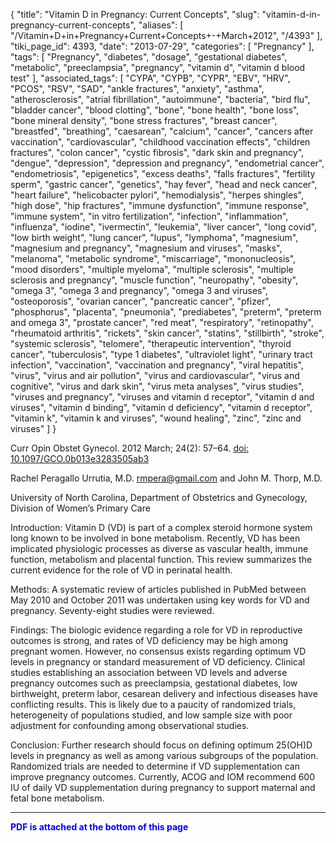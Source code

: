 {
    "title": "Vitamin D in Pregnancy: Current Concepts",
    "slug": "vitamin-d-in-pregnancy-current-concepts",
    "aliases": [
        "/Vitamin+D+in+Pregnancy+Current+Concepts+-+March+2012",
        "/4393"
    ],
    "tiki_page_id": 4393,
    "date": "2013-07-29",
    "categories": [
        "Pregnancy"
    ],
    "tags": [
        "Pregnancy",
        "diabetes",
        "dosage",
        "gestational diabetes",
        "metabolic",
        "preeclampsia",
        "pregnancy",
        "vitamin d",
        "vitamin d blood test"
    ],
    "associated_tags": [
        "CYPA",
        "CYPB",
        "CYPR",
        "EBV",
        "HRV",
        "PCOS",
        "RSV",
        "SAD",
        "ankle fractures",
        "anxiety",
        "asthma",
        "atherosclerosis",
        "atrial fibrillation",
        "autoimmune",
        "bacteria",
        "bird flu",
        "bladder cancer",
        "blood clotting",
        "bone",
        "bone health",
        "bone loss",
        "bone mineral density",
        "bone stress fractures",
        "breast cancer",
        "breastfed",
        "breathing",
        "caesarean",
        "calcium",
        "cancer",
        "cancers after vaccination",
        "cardiovascular",
        "childhood vaccination effects",
        "children fractures",
        "colon cancer",
        "cystic fibrosis",
        "dark skin and pregnancy",
        "dengue",
        "depression",
        "depression and pregnancy",
        "endometrial cancer",
        "endometriosis",
        "epigenetics",
        "excess deaths",
        "falls fractures",
        "fertility sperm",
        "gastric cancer",
        "genetics",
        "hay fever",
        "head and neck cancer",
        "heart failure",
        "helicobacter pylori",
        "hemodialysis",
        "herpes shingles",
        "high dose",
        "hip fractures",
        "immune dysfunction",
        "immune response",
        "immune system",
        "in vitro fertilization",
        "infection",
        "inflammation",
        "influenza",
        "iodine",
        "ivermectin",
        "leukemia",
        "liver cancer",
        "long covid",
        "low birth weight",
        "lung cancer",
        "lupus",
        "lymphoma",
        "magnesium",
        "magnesium and pregnancy",
        "magnesium and viruses",
        "masks",
        "melanoma",
        "metabolic syndrome",
        "miscarriage",
        "mononucleosis",
        "mood disorders",
        "multiple myeloma",
        "multiple sclerosis",
        "multiple sclerosis and pregnancy",
        "muscle function",
        "neuropathy",
        "obesity",
        "omega 3",
        "omega 3 and pregnancy",
        "omega 3 and viruses",
        "osteoporosis",
        "ovarian cancer",
        "pancreatic cancer",
        "pfizer",
        "phosphorus",
        "placenta",
        "pneumonia",
        "prediabetes",
        "preterm",
        "preterm and omega 3",
        "prostate cancer",
        "red meat",
        "respiratory",
        "retinopathy",
        "rheumatoid arthritis",
        "rickets",
        "skin cancer",
        "statins",
        "stillbirth",
        "stroke",
        "systemic sclerosis",
        "telomere",
        "therapeutic intervention",
        "thyroid cancer",
        "tuberculosis",
        "type 1 diabetes",
        "ultraviolet light",
        "urinary tract infection",
        "vaccination",
        "vaccination and pregnancy",
        "viral hepatitis",
        "virus",
        "virus and air pollution",
        "virus and cardiovascular",
        "virus and cognitive",
        "virus and dark skin",
        "virus meta analyses",
        "virus studies",
        "viruses and pregnancy",
        "viruses and vitamin d receptor",
        "vitamin d and viruses",
        "vitamin d binding",
        "vitamin d deficiency",
        "vitamin d receptor",
        "vitamin k",
        "vitamin k and viruses",
        "wound healing",
        "zinc",
        "zinc and viruses"
    ]
}


Curr Opin Obstet Gynecol. 2012 March; 24(2): 57–64. [doi:  10.1097/GCO.0b013e3283505ab3](https://doi.org/10.1097/GCO.0b013e3283505ab3)

Rachel Peragallo Urrutia, M.D. rmpera@gmail.com and John M. Thorp, M.D.

University of North Carolina, Department of Obstetrics and Gynecology, Division of Women’s Primary Care

Introduction: Vitamin D (VD) is part of a complex steroid hormone system long known to be involved in bone metabolism. Recently, VD has been implicated physiologic processes as diverse as vascular health, immune function, metabolism and placental function. This review summarizes the current evidence for the role of VD in perinatal health.

Methods: A systematic review of articles published in PubMed between May 2010 and October 2011 was undertaken using key words for VD and pregnancy. Seventy-eight studies were reviewed.

Findings: The biologic evidence regarding a role for VD in reproductive outcomes is strong, and rates of VD deficiency may be high among pregnant women. However, no consensus exists regarding optimum VD levels in pregnancy or standard measurement of VD deficiency. Clinical studies establishing an association between VD levels and adverse pregnancy outcomes such as preeclampsia, gestational diabetes, low birthweight, preterm labor, cesarean delivery and infectious diseases have conflicting results. This is likely due to a paucity of randomized trials, heterogeneity of populations studied, and low sample size with poor adjustment for confounding among observational studies.

Conclusion: Further research should focus on defining optimum 25(OH)D levels in pregnancy as well as among various subgroups of the population. Randomized trials are needed to determine if VD supplementation can improve pregnancy outcomes. Currently, ACOG and IOM recommend 600 IU of daily VD supplementation during pregnancy to support maternal and fetal bone metabolism.

---

 **<span style="color:#00F;">PDF is attached at the bottom of this page</span>**